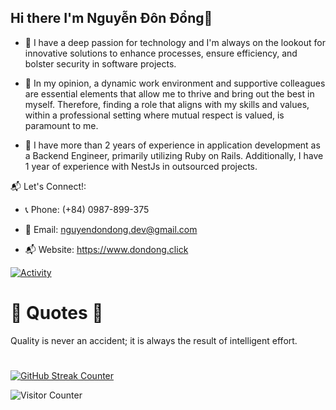 ## Hi there I'm Nguyễn Đôn Đổng👋

- 🔭 I have a deep passion for technology and I'm always on the lookout for innovative solutions to enhance processes, ensure efficiency, and bolster security in software projects.

- 🌱 In my opinion, a dynamic work environment and supportive colleagues are essential elements that allow me to thrive and bring out the best in myself. Therefore, finding a role that aligns with my skills and values, within a professional setting where mutual respect is valued, is paramount to me.

- 👯 I have more than 2 years of experience in application development as a Backend Engineer, primarily utilizing Ruby on Rails. Additionally, I have 1 year of experience with NestJs in outsourced projects.
  
📬 Let's Connect!:
  
- 📞 Phone: (+84) 0987-899-375

- 📧 Email: nguyendondong.dev@gmail.com

- 📬 Website: https://www.dondong.click

  
[![Activity](https://github-readme-stats.vercel.app/api?username=nguyendondong&count_private=true&show_icons=true&include_all_commits=true&theme=vue-dark&custom_title=Activity)](https://github.com/anuraghazra/github-readme-stats)

# 🌱 Quotes 🌱
<!--START_SECTION:auto_commit-->
Quality is never an accident; it is always the result of intelligent effort.
<!--END_SECTION:auto_commit-->
#

[![GitHub Streak Counter](https://github-readme-streak-stats.herokuapp.com/?user=nguyendondong&theme=vue-dark)](https://git.io/streak-stats)

![Visitor Counter](https://visitor-badge.laobi.icu/badge?page_id=nguyendondong.nguyendondong)

